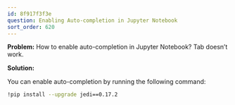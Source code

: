 ```yaml
---
id: 8f917f3f3e
question: Enabling Auto-completion in Jupyter Notebook
sort_order: 620
---
```


**Problem:** How to enable auto-completion in Jupyter Notebook? Tab doesn’t work.

**Solution:**

You can enable auto-completion by running the following command:

```bash
!pip install --upgrade jedi==0.17.2
```